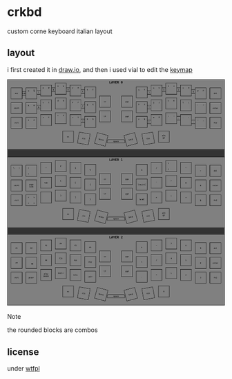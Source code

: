 # crkbd

custom corne keyboard italian layout

## layout

i first created it in [draw.io](./layout.dio), and then i used vial to edit the [keymap](./keymap.vil)

![layers](./layers.png)

> [!NOTE]
> the rounded blocks are combos

## license

under [wtfpl](./LICENSE)
